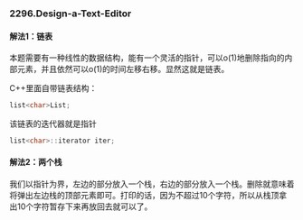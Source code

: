 ### 2296.Design-a-Text-Editor

#### 解法1：链表
本题需要有一种线性的数据结构，能有一个灵活的指针，可以o(1)地删除指向的内部元素，并且依然可以o(1)的时间左移右移。显然这就是链表。

C++里面自带链表结构：
```cpp
list<char>List;
```
该链表的迭代器就是指针
```cpp
list<char>::iterator iter;
```
  
#### 解法2：两个栈
我们以指针为界，左边的部分放入一个栈，右边的部分放入一个栈。删除就意味着将弹出左边栈的顶部元素即可。打印的话，因为不超过10个字符，所以从栈顶拿出10个字符暂存下来再放回去就可以了。
